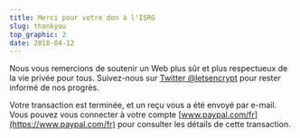 ```yaml
---
title: Merci pour votre don à l'ISRG
slug: thankyou
top_graphic: 2
date: 2018-04-12
---
```


Nous vous remercions de soutenir un Web plus sûr et plus respectueux de la vie privée pour tous. Suivez-nous sur [Twitter @letsencrypt](https://twitter.com/letsencrypt) pour rester informé de nos progrès.

Votre transaction est terminée, et un reçu vous a été envoyé par e-mail. Vous pouvez vous connecter à votre compte [www.paypal.com/fr](https://www.paypal.com/fr) pour consulter les détails de cette transaction.
